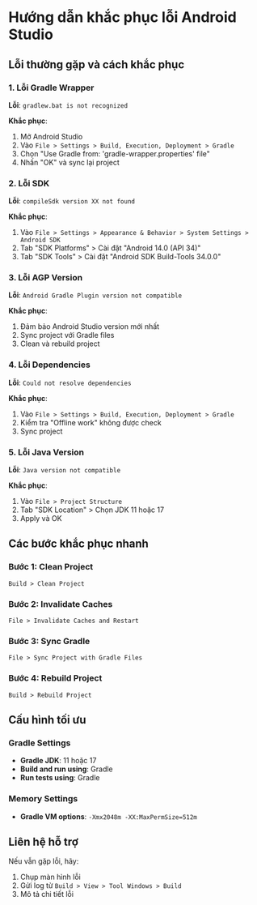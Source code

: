 # Hướng dẫn khắc phục lỗi Android Studio

## Lỗi thường gặp và cách khắc phục

### 1. Lỗi Gradle Wrapper
**Lỗi**: `gradlew.bat is not recognized`

**Khắc phục**:
1. Mở Android Studio
2. Vào `File > Settings > Build, Execution, Deployment > Gradle`
3. Chọn "Use Gradle from: 'gradle-wrapper.properties' file"
4. Nhấn "OK" và sync lại project

### 2. Lỗi SDK
**Lỗi**: `compileSdk version XX not found`

**Khắc phục**:
1. Vào `File > Settings > Appearance & Behavior > System Settings > Android SDK`
2. Tab "SDK Platforms" > Cài đặt "Android 14.0 (API 34)"
3. Tab "SDK Tools" > Cài đặt "Android SDK Build-Tools 34.0.0"

### 3. Lỗi AGP Version
**Lỗi**: `Android Gradle Plugin version not compatible`

**Khắc phục**:
1. Đảm bảo Android Studio version mới nhất
2. Sync project với Gradle files
3. Clean và rebuild project

### 4. Lỗi Dependencies
**Lỗi**: `Could not resolve dependencies`

**Khắc phục**:
1. Vào `File > Settings > Build, Execution, Deployment > Gradle`
2. Kiểm tra "Offline work" không được check
3. Sync project

### 5. Lỗi Java Version
**Lỗi**: `Java version not compatible`

**Khắc phục**:
1. Vào `File > Project Structure`
2. Tab "SDK Location" > Chọn JDK 11 hoặc 17
3. Apply và OK

## Các bước khắc phục nhanh

### Bước 1: Clean Project
```
Build > Clean Project
```

### Bước 2: Invalidate Caches
```
File > Invalidate Caches and Restart
```

### Bước 3: Sync Gradle
```
File > Sync Project with Gradle Files
```

### Bước 4: Rebuild Project
```
Build > Rebuild Project
```

## Cấu hình tối ưu

### Gradle Settings
- **Gradle JDK**: 11 hoặc 17
- **Build and run using**: Gradle
- **Run tests using**: Gradle

### Memory Settings
- **Gradle VM options**: `-Xmx2048m -XX:MaxPermSize=512m`

## Liên hệ hỗ trợ

Nếu vẫn gặp lỗi, hãy:
1. Chụp màn hình lỗi
2. Gửi log từ `Build > View > Tool Windows > Build`
3. Mô tả chi tiết lỗi

